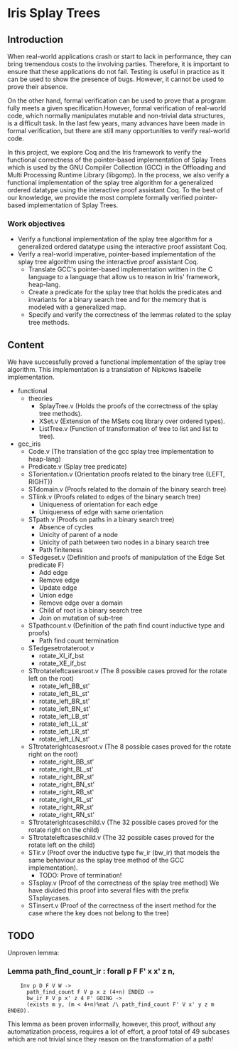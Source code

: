 
# Iris Splay Trees

## Introduction 


When real-world applications crash or start to lack in performance, they can bring tremendous costs to the involving parties. Therefore, it is important to ensure that these applications do not fail. Testing is useful in practice as it can be used to show the presence of bugs. However, it cannot be used to prove their absence.

On the other hand, formal verification can be used to prove that a program fully meets a given specification.However, formal verification of real-world code, which normally manipulates mutable and non-trivial data structures, is a difficult task. In the last few years, many advances have been made in formal verification, but there are still many opportunities to verify real-world code. 

In this project, we explore Coq and the Iris framework to verify the functional correctness of the pointer-based implementation of Splay Trees which is used by the GNU Compiler Collection (GCC) in the Offloading and Multi Processing Runtime Library (libgomp). In the process, we also verify  a  functional  implementation  of  the  splay  tree  algorithm  for  a  generalized  ordered datatype using the interactive proof assistant Coq. To the best of our knowledge, we provide the most complete formally verified pointer-based implementation of Splay Trees.

### Work objectives

* Verify a functional implementation of the splay tree algorithm for a generalized ordered datatype using the interactive proof assistant Coq.
* Verify a real-world imperative, pointer-based implementation of the splay tree algorithm using the interactive proof assistant Coq.
  *  Translate GCC's pointer-based implementation written in the C language to a language that allow us to reason in Iris' framework, heap-lang.
  *  Create a predicate for the splay tree that holds the predicates and invariants for a binary search tree and for the memory that is modeled with a generalized map.
  *  Specify and verify the correctness of the lemmas related to the splay tree methods.



## Content
We have successfully proved a functional implementation of the splay tree algorithm.
This implementation is a translation of Nipkows Isabelle implementation. 

* functional  
  *  theories
     *  SplayTree.v (Holds the proofs of the correctness of the splay tree methods).
     *  XSet.v (Extension of the MSets  coq library over ordered types).
     *  ListTree.v (Function of transformation of tree to list and list to tree).
* gcc_iris
	* Code.v (The translation of the gcc splay tree implementation to heap-lang)
	* Predicate.v (Splay tree predicate)
	* STorientation.v (Orientation proofs related to the binary tree {LEFT, RIGHT})
	* STdomain.v (Proofs related to the domain of the  binary search tree)
	* STlink.v (Proofs related to edges of the binary search tree)
		* Uniqueness of orientation for each edge
		* Uniqueness of edge with same orientation 
	* STpath.v (Proofs on paths in a binary search tree) 
		* Absence of cycles 
		* Unicity of parent of a node 
		* Unicity of path between two nodes in a binary search tree
		* Path finiteness
	 * STedgeset.v (Definition and proofs of manipulation of the Edge Set predicate F)
		 * Add edge 
		 * Remove edge 
		 * Update edge
		 * Union edge
		 * Remove edge over a domain 
		 * Child of root is a binary search tree
		 * Join on mutation of sub-tree
	*  STpathcount.v (Definition of the path find count inductive type and proofs)
		* Path find count termination 
	*  STedgesetrotateroot.v 
		* rotate_XI_if_bst
		* rotate_XE_if_bst
	*  STtrotateleftcasesroot.v (The 8 possible cases proved for the rotate left on the root)
		* rotate_left_BB_st'
		* rotate_left_BL_st'
		* rotate_left_BR_st'
		* rotate_left_BN_st'
		* rotate_left_LB_st'
		* rotate_left_LL_st'
		* rotate_left_LR_st'
		* rotate_left_LN_st'
	*  STtrotaterightcasesroot.v (The 8 possible cases proved for the rotate right on the root)
		* rotate_right_BB_st'
		* rotate_right_BL_st'
		* rotate_right_BR_st'
		* rotate_right_BN_st'
		* rotate_right_RB_st'
		* rotate_right_RL_st'
		* rotate_right_RR_st'
		* rotate_right_RN_st'
	*  STtrotaterightcaseschild.v (The 32 possible cases proved for the rotate right on the child)
	*   STtrotateleftcaseschild.v (The 32 possible cases proved for the rotate left on the child)
	*  STir.v (Proof over the inductive type fw_ir (bw_ir) that models the same behaviour as the splay tree method of the GCC implementation).
		* TODO: Prove of termination!
	*  STsplay.v (Proof of the correctness of the splay tree method) We have divided this proof into several files with the prefix STsplaycases. 
	*  STinsert.v (Proof of the correctness of the insert method for the case where the key does not belong to the tree)


## TODO

Unproven lemma:

### Lemma path_find_count_ir : forall p F F' x x' z n,
```
    Inv p D F V W -> 
      path_find_count F V p x z (4+n) ENDED ->
      bw_ir F V p x' z 4 F' GOING ->
      (exists m y, (m < 4+n)%nat /\ path_find_count F' V x' y z m ENDED).
```

This lemma as been proven informally, however, this proof, without any automatization process, requires a lot of effort, a proof total of 49 subcases which are not trivial since they reason on the transformation of a path!

